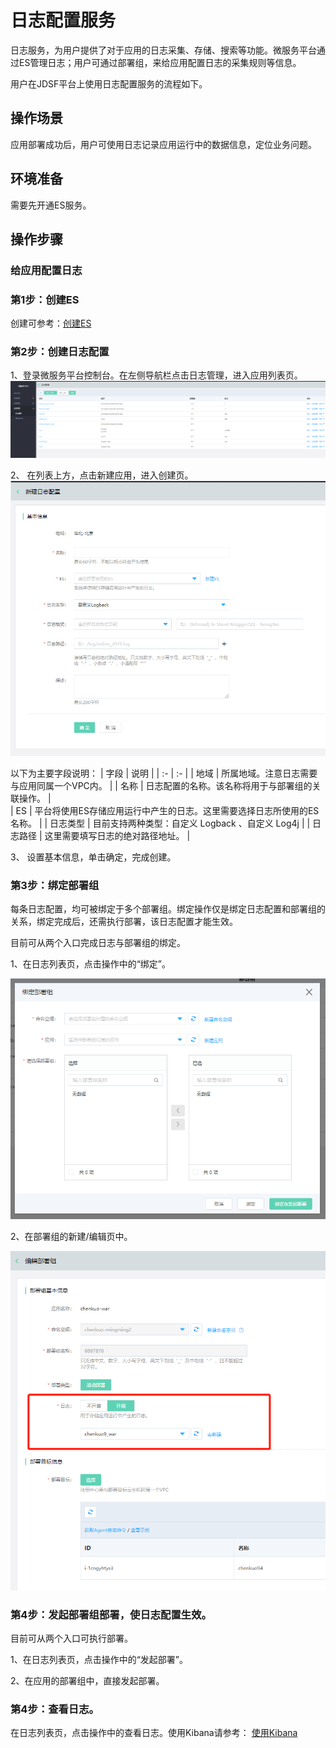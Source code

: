 #  日志配置服务

日志服务，为用户提供了对于应用的日志采集、存储、搜索等功能。微服务平台通过ES管理日志；用户可通过部署组，来给应用配置日志的采集规则等信息。

用户在JDSF平台上使用日志配置服务的流程如下。



## 操作场景

应用部署成功后，用户可使用日志记录应用运行中的数据信息，定位业务问题。


## 环境准备

需要先开通ES服务。


## 操作步骤

###  给应用配置日志

### 第1步：创建ES

创建可参考：[创建ES](../../../JCS-for-Elasticsearch/Introduction/Product-Overview.md)  

### 第2步：创建日志配置

1、登录微服务平台控制台。在左侧导航栏点击日志管理，进入应用列表页。
![](../../../../../image/Internet-Middleware/JD-Distributed-Service-Framework/log-list.png)

2、 在列表上方，点击新建应用，进入创建页。
![](../../../../../image/Internet-Middleware/JD-Distributed-Service-Framework/log-create.png)

以下为主要字段说明：
| 字段	|  说明  |
| :- | :- | 
|  地域	|  所属地域。注意日志需要与应用同属一个VPC内。 |
|   名称 |  日志配置的名称。该名称将用于与部署组的关联操作。    	|  
|   ES |   平台将使用ES存储应用运行中产生的日志。这里需要选择日志所使用的ES名称。    	| 
|   日志类型 |   目前支持两种类型：自定义 Logback  、自定义 Log4j   	| 
|   日志路径 |   这里需要填写日志的绝对路径地址。   	| 



3、 设置基本信息，单击确定，完成创建。


### 第3步：绑定部署组

每条日志配置，均可被绑定于多个部署组。绑定操作仅是绑定日志配置和部署组的关系，绑定完成后，还需执行部署，该日志配置才能生效。

目前可从两个入口完成日志与部署组的绑定。

1、在日志列表页，点击操作中的“绑定”。

![](../../../../../image/Internet-Middleware/JD-Distributed-Service-Framework/log-bg.png)

2、在部署组的新建/编辑页中。

![](../../../../../image/Internet-Middleware/JD-Distributed-Service-Framework/log-bg-app.png)


### 第4步：发起部署组部署，使日志配置生效。

目前可从两个入口可执行部署。

1、在日志列表页，点击操作中的“发起部署”。

2、在应用的部署组中，直接发起部署。



### 第4步：查看日志。

在日志列表页，点击操作中的查看日志。使用Kibana请参考： [使用Kibana](../../../JCS-for-Elasticsearch/Best-Practices/using_kibana.md)  



